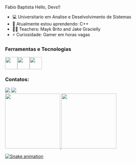 Fabio Baptista
Hello, Devs!!


- 💻 Universitario em Analise e Deselvolvimento de Sistemas
- 🌱 Atualmente estou aprendendo: C++ 
- 👨‍🏫 Teachers: Mayk Brito and Jake Gracielly
- ⚡ Curiosidade: Gamer em horas vagas


### Ferramentas e Tecnologias
<img src="https://cdn.jsdelivr.net/gh/devicons/devicon/icons/javascript/javascript-original.svg" width="40" height="40"/><img src="https://cdn.jsdelivr.net/gh/devicons/devicon/icons/html5/html5-original.svg" width="40" height="40"/><img src="https://cdn.jsdelivr.net/gh/devicons/devicon/icons/css3/css3-original.svg" width="40" height="40"/>

### Contatos:

<div>
<a href="https://instagram.com/fabio_baptista2002" target="_blank"><img src="https://img.shields.io/badge/-Instagram-%23E4405F?style=for-the-badge&logo=instagram&logoColor=white" target="_blank"></a>
<a href="https://www.linkedin.com/in/fabio-baptista-830152219" target="_blank"><img src="https://img.shields.io/badge/-LinkedIn-%230077B5?style=for-the-badge&logo=linkedin&logoColor=white" target="_blank"></a>   
</div>

<div>
<a href="https://github.com/Fabio2502">
<img height="180em" src="https://github-readme-stats.vercel.app/api/top-langs/?username=Fabio2502&layout=compact&langs_count=7&theme=dracula"/>
<img height="180em" src="https://github-readme-stats.vercel.app/api?username=Fabio2502&show_icons=true&theme=dracula&include_all_commits=true&count_private=true"/>
</div>

 ![Snake animation](https://github.com/Fabio2502/Fabio2502/blob/output/github-contribution-grid-snake.svg)





